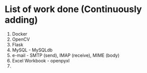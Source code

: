 # List of work done (Continuously adding)
1. Docker
2. OpenCV
3. Flask
4. MySQL - MySQLdb
5. e-mail - SMTP (send), IMAP (receive), MIME (body)
6. Excel Workbook - openpyxl
7. 
